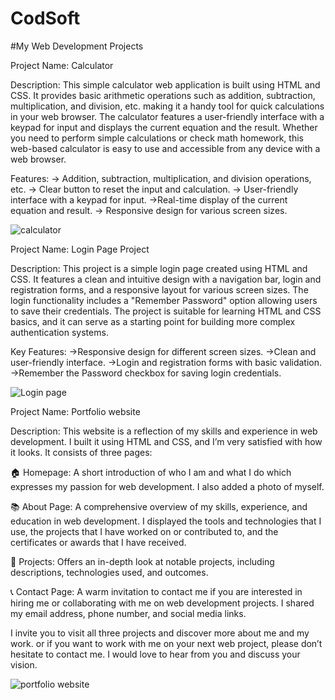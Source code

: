# CodSoft
#My Web Development Projects

Project Name: Calculator

Description: This simple calculator web application is built using HTML and CSS. It provides basic arithmetic operations such as addition, subtraction, multiplication, and division, etc. making it a handy tool for quick calculations in your web browser. The calculator features a user-friendly interface with a keypad for input and displays the current equation and the result. Whether you need to perform simple calculations or check math homework, this web-based calculator is easy to use and accessible from any device with a web browser.

Features: 
-> Addition, subtraction, multiplication, and division operations, etc.
-> Clear button to reset the input and calculation.
-> User-friendly interface with a keypad for input.
->Real-time display of the current equation and result. 
-> Responsive design for various screen sizes.

![calculator](https://github.com/ritikasrv12/CodSoft/assets/105850960/82a83ac9-3c24-419d-bf0e-f943e6ff9e21)



Project Name: Login Page Project

Description:
This project is a simple login page created using HTML and CSS. It features a clean and intuitive design with a navigation bar, login and registration forms, and a responsive layout for various screen sizes. The login functionality includes a "Remember Password" option allowing users to save their credentials. The project is suitable for learning HTML and CSS basics, and it can serve as a starting point for building more complex authentication systems.

Key Features:
->Responsive design for different screen sizes.
->Clean and user-friendly interface.
->Login and registration forms with basic validation.
->Remember the Password checkbox for saving login credentials.

![Login page](https://github.com/ritikasrv12/CodSoft/assets/105850960/72602ca7-6813-4b9c-9a62-03053ae76786)



Project Name: Portfolio website 

Description:
This website is a reflection of my skills and experience in web development. I built it using HTML and CSS, and I’m very satisfied with how it looks. It consists of three pages:

🏠 Homepage: A short introduction of who I am and what I do which expresses my passion for web development. I also added a photo of myself.

📚 About Page: A comprehensive overview of my skills, experience, and education in web development. I displayed the tools and technologies that I use, the projects that I have worked on or contributed to, and the certificates or awards that I have received.

🚀 Projects: Offers an in-depth look at notable projects, including descriptions, technologies used, and outcomes.

📞 Contact Page: A warm invitation to contact me if you are interested in hiring me or collaborating with me on web development projects. I shared my email address, phone number, and social media links.

I invite you to visit all three projects and discover more about me and my work. or if you want to work with me on your next web project, please don’t hesitate to contact me. I would love to hear from you and discuss your vision.

![portfolio website](https://github.com/ritikasrv12/CodSoft/assets/105850960/f9bb68c5-71bf-4c33-bc76-37fe86bec67f)
